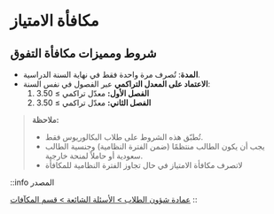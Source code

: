 # مكافأة الامتياز

## شروط ومميزات مكافأة التفوق

- **المدة**: تُصرف مرة واحدة فقط في نهاية السنة الدراسية.
- **الاعتماد على المعدل التراكمي** عبر الفصول في نفس السنة:
  1. **الفصل الأول:** معدّل تراكمي ≥ 3.50
  2. **الفصل الثاني:** معدّل تراكمي ≥ 3.50

> **ملاحظة:**
>
> - تُطبّق هذه الشروط على طلاب البكالوريوس فقط.
> - يجب أن يكون الطالب منتظمًا (ضمن الفترة النظامية) وجنسية الطالب سعودية أو حاملاً لمنحة خارجية.
> - لاتصرف مكافأة الامتياز في حال تجاوز الفترة النظامية للمكافأة

::info
المصدر

[عمادة شؤون الطلاب > الأسئلة الشائعة > قسم المكآفات](https://uqu.edu.sa/studaff/App/FAQ/124300)
::
